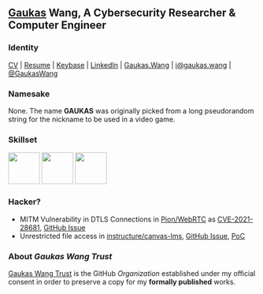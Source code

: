 ## [Gaukas](https://github.com/Gaukas) Wang, A Cybersecurity Researcher & Computer Engineer

<!--[![Gaukas's GitHub stats](https://github-readme-stats.vercel.app/api?username=gaukas)](https://github.com/anuraghazra/github-readme-stats)-->

### Identity 
[CV](https://gauk.as/cv) | 
[Resume](https://gauk.as/resume) | 
[Keybase](https://keybase.io/gaukas) | 
[LinkedIn](https://www.linkedin.com/in/gaukaswang/) | 
[Gaukas.Wang](https://gaukas.wang) |
[i@gaukas.wang](mailto:i@gaukas.wang) |
[@GaukasWang](https://t.me/GaukasWang) 

### Namesake
None. The name **GAUKAS** was originally picked from a long pseudorandom string for the nickname to be used in a video game. 

### Skillset
[<img src="https://user-images.githubusercontent.com/9084527/163246945-65aee332-ac53-4be3-a710-d32908134030.png" width="64"/>](https://go.dev/)
[<img src="https://user-images.githubusercontent.com/9084527/163247380-449af09e-99b3-44b6-9eb9-cde171d5371f.png" width="64"/>](https://www.rust-lang.org/)
[<img src="https://user-images.githubusercontent.com/9084527/163247776-7853b3f0-5e8b-4d62-b880-ac86503dc6d2.png" width="64"/>](https://www.python.org/)

### Hacker?
- MITM Vulnerability in DTLS Connections in [Pion/WebRTC](https://github.com/pion/webrtc) as [CVE-2021-28681](https://cve.mitre.org/cgi-bin/cvename.cgi?name=CVE-2021-28681), [GitHub Issue](https://github.com/pion/webrtc/issues/1708)
- Unrestricted file access in [instructure/canvas-lms](https://github.com/instructure/canvas-lms), [GitHub Issue](https://github.com/instructure/canvas-lms/issues/1905), [PoC](https://github.com/Gaukas/instructure-canvas-file-oracle)

### About *Gaukas Wang Trust*
[Gaukas Wang Trust](https://github.com/GaukasWang) is the GitHub _Organization_ established under my official consent in order to preserve a copy for my **formally published** works. 
